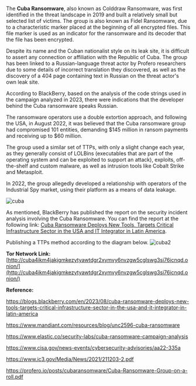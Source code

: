 The **Cuba Ransomware**, also known as Colddraw Ransomware, was first identified in the threat landscape in 2019 and built a relatively small but selected list of victims. The group is also known as Fidel Ransomware, due to a characteristic marker placed at the beginning of all encrypted files. This file marker is used as an indicator for the ransomware and its decoder that the file has been encrypted.

Despite its name and the Cuban nationalist style on its leak site, it is difficult to assert any connection or affiliation with the Republic of Cuba. The group has been linked to a Russian-language threat actor by Profero researchers due to some details of incorrect translation they discovered, as well as the discovery of a 404 page containing text in Russian on the threat actor's own leak site.

According to BlackBerry, based on the analysis of the code strings used in the campaign analyzed in 2023, there were indications that the developer behind the Cuba ransomware speaks Russian.

The ransomware operators use a double extortion approach, and following the USA, in August 2022, it was believed that the Cuba ransomware group had compromised 101 entities, demanding $145 million in ransom payments and receiving up to $60 million.

The group used a similar set of TTPs, with only a slight change each year, as they generally consist of LOLBins (executables that are part of the operating system and can be exploited to support an attack), exploits, off-the-shelf and custom malware, as well as intrusion tools like Cobalt Strike and Metasploit.

In 2022, the group allegedly developed a relationship with operators of the Industrial Spy market, using their platform as a means of data leakage.

![cuba](https://github.com/crocodyli/Ransomwares-TTP/assets/113185400/ff9c40f2-7693-4bb0-b068-d743aca92843)

As mentioned, BlackBerry has published the report on the security incident analysis involving the Cuba Ransomware. You can find the report at the following link: [Cuba Ransomware Deploys New Tools, Targets Critical Infrastructure Sector in the USA and IT Integrator in Latin America](https://blogs.blackberry.com/en/2023/08/cuba-ransomware-deploys-new-tools-targets-critical-infrastructure-sector-in-the-usa-and-it-integrator-in-latin-america).

Publishing a TTPs method according to the diagram below.
![cuba2](https://github.com/crocodyli/Ransomwares-TTP/assets/113185400/65609628-4f61-463b-9d8b-a77c1aa545f1)

**Tor Network Link:**
[http://cuba4ikm4jakjgmkezytyawtdgr2xymvy6nvzgw5cglswg3si76icnqd.onion/](http://cuba4ikm4jakjgmkezytyawtdgr2xymvy6nvzgw5cglswg3si76icnqd.onion/)

**Reference:**

https://blogs.blackberry.com/en/2023/08/cuba-ransomware-deploys-new-tools-targets-critical-infrastructure-sector-in-the-usa-and-it-integrator-in-latin-america

https://www.mandiant.com/resources/blog/unc2596-cuba-ransomware

https://www.elastic.co/security-labs/cuba-ransomware-campaign-analysis

https://www.cisa.gov/news-events/cybersecurity-advisories/aa22-335a

https://www.ic3.gov/Media/News/2021/211203-2.pdf

https://profero.io/posts/cubaransomware/Cuba-Ransomware-Group-on-a-roll.pdf

